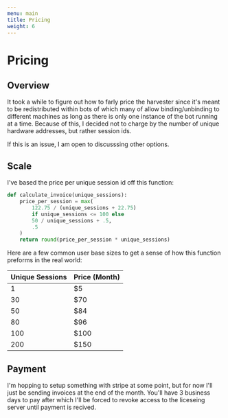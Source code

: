 ```yaml
---
menu: main
title: Pricing
weight: 6
---
```



# Pricing

## Overview

It took a while to figure out how to farly price the harvester since it's meant to be redistributed within bots of which many of allow binding/unbinding to different machines as long as there is only one instance of the bot running at a time. Because of this, I decided not to charge by the number of unique hardware addresses, but rather session ids.

If this is an issue, I am open to discusssing other options.

## Scale

I've based the price per unique session id off this function:

```py
def calculate_invoice(unique_sessions):
    price_per_session = max(
        122.75 / (unique_sessions + 22.75)
        if unique_sessions <= 100 else
        50 / unique_sessions + .5,
        .5
    )
    return round(price_per_session * unique_sessions)
```

Here are a few common user base sizes to get a sense of how this function
preforms in the real world:

| Unique Sessions  | Price (Month)  |
|---|---|
| 1 | $5 |
| 30 | $70 |
| 50 | $84 |
| 80 | $96 |
| 100 | $100 |
| 200 | $150 |

## Payment

I'm hopping to setup something with stripe at some point, but for now I'll just be sending invoices
at the end of the month. You'll have 3 business days to pay after which I'll be forced to revoke 
access to the liceseing server until payment is recived.